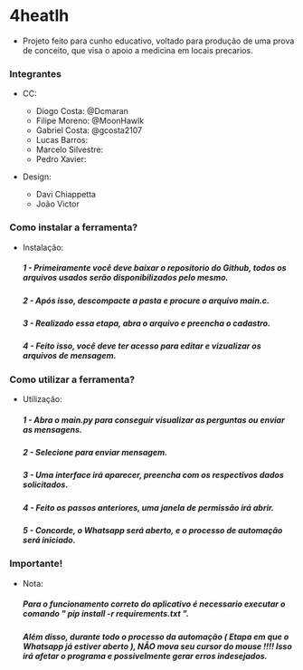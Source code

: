 # 4heatlh

- Projeto feito para cunho educativo, voltado para produção de uma prova de 
conceito, que visa o apoio a medicina em locais precarios.

### Integrantes

* CC: 
  - Diogo Costa: @Dcmaran 
  - Filipe Moreno: @MoonHawlk
  - Gabriel Costa: @gcosta2107
  - Lucas Barros: 
  - Marcelo Silvestre: 
  - Pedro Xavier:

* Design:
   - Davi Chiappetta
   - João Victor

### Como instalar a ferramenta?
* Instalação:
  ##### 1 - Primeiramente você deve baixar o repositorio do Github, todos os arquivos usados serão disponibilizados pelo mesmo.
  ##### 2 - Após isso, descompacte a pasta e procure o arquivo main.c.
  ##### 3 - Realizado essa etapa, abra o arquivo e preencha o cadastro.
  ##### 4 - Feito isso, você deve ter acesso para editar e vizualizar os arquivos de mensagem.

### Como utilizar a ferramenta?
* Utilização:
  ##### 1 - Abra o main.py para conseguir visualizar as perguntas ou enviar as mensagens.
  ##### 2 - Selecione para enviar mensagem.
  ##### 3 - Uma interface irá aparecer, preencha com os respectivos dados solicitados.
  ##### 4 - Feito os passos anteriores, uma janela de permissão irá abrir. 
  ##### 5 - Concorde, o Whatsapp será aberto, e o processo de automação será iniciado.

### Importante!
* Nota:
  ##### Para o funcionamento correto do aplicativo é necessario executar o comando " pip install -r requirements.txt ".
  ##### Além disso, durante todo o processo da automação ( Etapa em que o Whatsapp já estiver aberto ), **NÃO** mova seu cursor do mouse !!!! Isso irá afetar o programa e possivelmente gerar erros indesejados.

  

